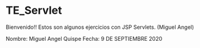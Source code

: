# TE_Servlet
Bienvenido!!    Estos son algunos ejercicios con JSP Servlets. (Miguel  Angel)

Nombre: Miguel Angel Quispe
Fecha: 9 DE SEPTIEMBRE 2020
